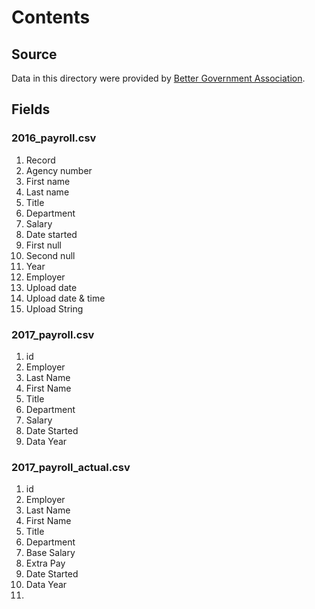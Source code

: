 # Contents

## Source

Data in this directory were provided by [Better Government Association](https://www.bettergov.org/).

## Fields

### 2016_payroll.csv
1. Record
2. Agency number
3. First name
4. Last name
5. Title
6. Department
7. Salary
8. Date started
9. First null
10. Second null
11. Year
12. Employer
13. Upload date
14. Upload date & time
15. Upload String

### 2017_payroll.csv
1. id
2. Employer
3. Last Name
4. First Name
5. Title
6. Department
7. Salary
8. Date Started
9. Data Year

### 2017_payroll_actual.csv
1. id
2. Employer
3. Last Name
4. First Name
5. Title
6. Department
7. Base Salary
8. Extra Pay
9. Date Started
10. Data Year
11.